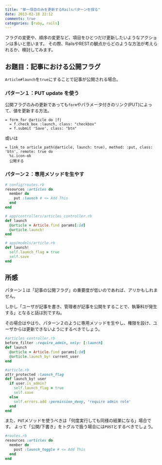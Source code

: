 ```yaml
---
title: "単一項目のみを更新するRailsパターンを探る"
date: 2013-02-18 22:12
comments: true
categories: [ruby, rails]
---
```


フラグの変更や、順序の変更など、項目をひとつだけ更新したいようなアクションは多いと思います。
その際、RailsやRESTの観点からどのような方法が考えられるか、検討してみます。

## お題目：記事における公開フラグ

`Article#launch`を`true`にすることで記事が公開される場合。

### パターン１：PUT update を使う

公開フラグのみの更新であっても`form`やパラメータ付きのリンク(PUT)によって、値を更新する方法。

``` haml
= form_for @article do |f|
  = f.check_box :launch, class: "checkbox"
  = f.submit 'Save', class: "btn"
```

或いは

``` haml
= link_to article_path(@article, launch: true), method: :put, class: 'btn', remote: true do
  %i.icon-ok
  公開する
```

### パターン２：専用メソッドを生やす

``` ruby 
# config/routes.rb
resources :articles do
  member do
    put :launch # <= Add This
  end
end
```

``` ruby 
# app/controllers/articles_controller.rb
def launch
  @article = Article.find params[:id]
  @article.launch!
end
```

``` ruby
# app/models/article.rb
def launch!
  self.launch_flag = true
  self.save
end
```

## 所感

パターン１は「記事の公開フラグ」の重要度が低いのであれば、アリかもしれません。

しかし「ユーザが記事を書き、管理者が記事を公開をすることで、執筆料が発生する」となると話は別ですね。

その場合はやはり、パターン２のように専用メソッドを生やし、権限を設け、ユーザからは更新できないようにするべきでしょう。

``` ruby 
#articles_controller.rb
before_filter :require_admin, only: [:launch]
def launch
  @article = Article.find params[:id]
  @article.launch_by! current_user
end
```

``` ruby 
#article.rb
attr_protected :launch_flag
def launch_by! user
  if user.is_admin?
    self.launch_flag = true
    self.save
  else
    self.errors.add :permission_deny, 'require admin role'
  end
end
```

また、`PUT`メソッドを使うべきは「何度実行しても同様の結果になる」場合です。
よって「公開/下書き」をトグルで扱う場合には`POST`とするべきでしょう。

``` ruby 
#routes.rb
resources :articles do
  member do
    post :launch_toggle # <= Add This
  end
end
```
